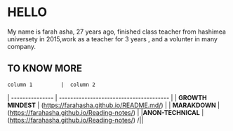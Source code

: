# HELLO
My name is farah asha, 27 years ago, finished class teacher from hashimea universety in 2015,work as a teacher for 3 years , and a volunter in many company.




 ## TO KNOW MORE
    column 1         |  column 2 
|   ---------------  |   ---------------------------------------    |
| **GROWTH MINDEST** | (https://farahasha.github.io/README.md/)     |
| **MARAKDOWN**      | (https://farahasha.github.io/Reading-notes/) |
|**ANON-TECHNICAL** | (https://farahasha.github.io/Reading-notes/) /||

